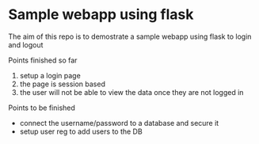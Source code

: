 # Sample webapp using flask

The aim of this repo is to demostrate a sample webapp using flask to login and logout

Points finished so far

1. setup a login page
2. the page is session based
3. the user will not be able to view the data once they are not logged in


Points to be finished
* connect the username/password to a database and secure it
* setup user reg to add users to the DB
